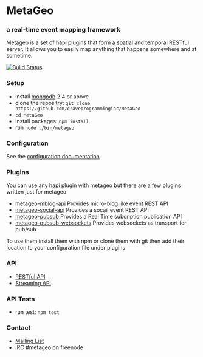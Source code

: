 # MetaGeo 
### a real-time event mapping framework

Metageo is a set of hapi plugins that form a spatial and temporal RESTful server. It allows you to easily map anything that happens somewhere and at sometime.  

[![Build Status](https://travis-ci.org/craveprogramminginc/MetaGeo.png?branch=master)](https://travis-ci.org/craveprogramminginc/MetaGeo)


### Setup
* install [mongodb](http://docs.mongodb.org/manual/installation/) 2.4 or above
* clone the repositry: `git clone https://github.com/craveprogramminginc/MetaGeo`  
* `cd MetaGeo`  
* install packages: `npm install`  
* run `node ./bin/metageo` 

### Configuration
See the [configuration documentation](https://github.com/craveprogramminginc/MetaGeo/wiki/Configuration)

### Plugins
You can use any hapi plugin with metageo but there are a few plugins written just for metageo
* [metageo-mblog-api](https://github.com/craveprogramminginc/metageo-mblog-api) Provides micro-blog like event REST API
* [metageo-social-api](https://github.com/craveprogramminginc/metageo-social-api) Provides a socail event REST API
* [metageo-pubsub](https://github.com/craveprogramminginc/metageo-pubsub) Provides a Real Time subcription publication API
* [metageo-pubsub-websockets](https://github.com/craveprogramminginc/metageo-pubsub-websockets) Provides websockets as transport for pub/sub

To use them install them with npm or clone them with git then add their location to your configuration file under plugins

### API
* [RESTful API](https://github.com/craveprogramminginc/MetaGeo/wiki/API)
* [Streaming API](https://github.com/craveprogramminginc/MetaGeo/wiki/Streaming-API)

### API Tests
* run test: `npm test`   

### Contact
* [Mailing List](https://groups.google.com/a/craveprogramming.com/forum/#!forum/metageo-dev)
* IRC #metageo on freenode
